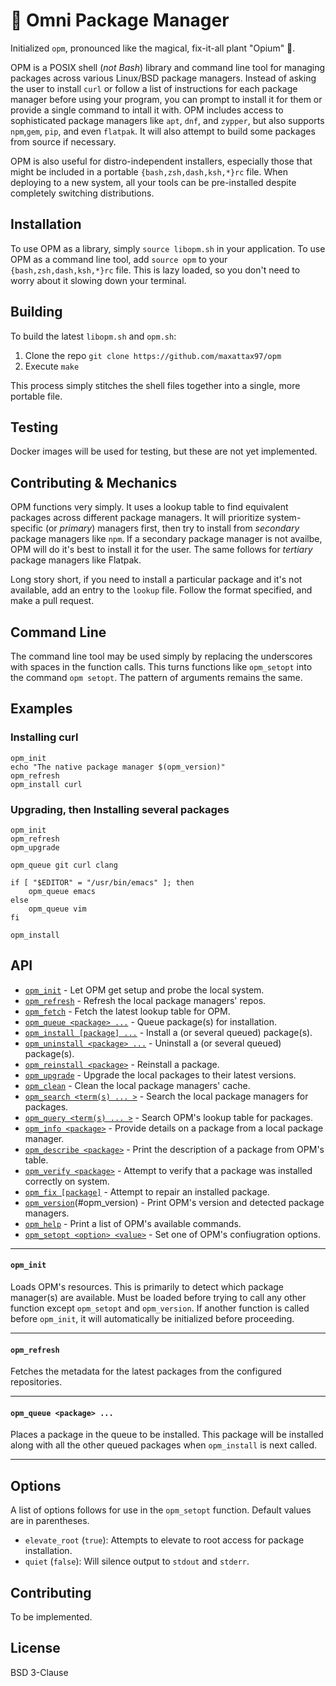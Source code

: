 # 🌺 Omni Package Manager

Initialized `opm`, pronounced like the magical, fix-it-all plant "Opium" 🌺.

OPM is a POSIX shell (_not Bash_) library and command line tool for managing packages across various Linux/BSD package managers. Instead of asking the user to install `curl` or follow a list of instructions for each package manager before using your program, you can prompt to install it for them or provide a single command to intall it with.
OPM includes access to sophisticated package managers like `apt`, `dnf`, and `zypper`, but also supports `npm`,`gem`, `pip`, and even `flatpak`. It will also attempt to build some packages from source if necessary.

OPM is also useful for distro-independent installers, especially those that might be included in a portable `{bash,zsh,dash,ksh,*}rc` file. When deploying to a new system, all your tools can be pre-installed despite completely switching distributions.

## Installation

To use OPM as a library, simply `source libopm.sh` in your application.
To use OPM as a command line tool, add `source opm` to your `{bash,zsh,dash,ksh,*}rc` file. This is lazy loaded, so you don't need to worry about it slowing down your terminal.

## Building

To build the latest `libopm.sh` and `opm.sh`:
 1. Clone the repo `git clone https://github.com/maxattax97/opm`
 2. Execute `make`

This process simply stitches the shell files together into a single, more portable file.

## Testing

Docker images will be used for testing, but these are not yet implemented.

## Contributing & Mechanics

OPM functions very simply. It uses a lookup table to find equivalent packages across different package managers. It will prioritize system-specific (or _primary_) managers first, then try to install from _secondary_ package managers like `npm`. If a secondary package manager is not availbe, OPM will do it's best to install it for the user. The same follows for _tertiary_ package managers like Flatpak.

Long story short, if you need to install a particular package and it's not available, add an entry to the `lookup` file. Follow the format specified, and make a pull request.

## Command Line

The command line tool may be used simply by replacing the underscores with spaces in the function calls. This turns functions like `opm_setopt` into the command `opm setopt`. The pattern of arguments remains the same.

## Examples

### Installing curl

```
opm_init
echo "The native package manager $(opm_version)"
opm_refresh
opm_install curl
```

### Upgrading, then Installing several packages

```
opm_init
opm_refresh
opm_upgrade

opm_queue git curl clang

if [ "$EDITOR" = "/usr/bin/emacs" ]; then
    opm_queue emacs
else
    opm_queue vim
fi

opm_install
```


## API
 * [`opm_init`](#opm_init) - Let OPM get setup and probe the local system.
 * [`opm_refresh`](#opm_refresh) - Refresh the local package managers' repos.
 * [`opm_fetch`](#opm_fetch) - Fetch the latest lookup table for OPM.
 * [`opm_queue <package> ...`](#opm_queue-package-) - Queue package(s) for installation.
 * [`opm_install [package] ...`](#opm_install-package-) - Install a (or several queued) package(s).
 * [`opm_uninstall <package> ...`](#opm_uninstall-package-) - Uninstall a (or several queued) package(s).
 * [`opm_reinstall <package>`](#opm_reinstall-package-) - Reinstall a package.
 * [`opm_upgrade`](#opm_upgrade) - Upgrade the local packages to their latest versions.
 * [`opm_clean`](#opm_clean) - Clean the local package managers' cache.
 * [`opm_search <term(s) ... >`](#opm_search-terms-) - Search the local package managers for packages.
 * [`opm_query <term(s) ... >`](#opm_query-terms-) - Search OPM's lookup table for packages.
 * [`opm_info <package>`](#opm_info-package-) - Provide details on a package from a local package manager.
 * [`opm_describe <package>`](#opm_describe-package-) - Print the description of a package from OPM's table.
 * [`opm_verify <package>`](#opm_verify-package-) - Attempt to verify that a package was installed correctly on system.
 * [`opm_fix [package]`](#opm_fix-package-) - Attempt to repair an installed package.
 * [`opm_version`](#opm_version)(#opm_version) - Print OPM's version and detected package managers.
 * [`opm_help`](#opm_help) - Print a list of OPM's available commands.
 * [`opm_setopt <option> <value>`](#opm_setopt-value-) - Set one of OPM's confiugration options.

-----
#### `opm_init`
Loads OPM's resources. This is primarily to detect which package manager(s) are available. Must be loaded before trying to call any other function except `opm_setopt` and `opm_version`. If another function is called before `opm_init`, it will automatically be initialized before proceeding.

-----
#### `opm_refresh`
Fetches the metadata for the latest packages from the configured repositories.

-----
#### `opm_queue <package> ...`
Places a package in the queue to be installed. This package will be installed along with all the other queued packages when `opm_install` is next called.

-----

## Options
A list of options follows for use in the `opm_setopt` function. Default values are in parentheses.
 * `elevate_root` (`true`): Attempts to elevate to root access for package installation.
 * `quiet` (`false`): Will silence output to `stdout` and `stderr`.

## Contributing

To be implemented.

## License

BSD 3-Clause

